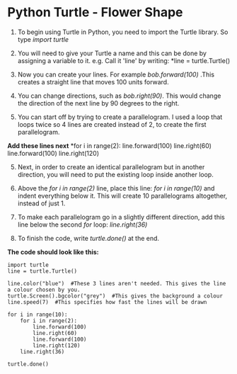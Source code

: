 # Python Turtle - Flower Shape

1. To begin using Turtle in Python, you need to import the Turtle library. So type *import turtle*
2. You will need to give your Turtle a name and this can be done by assigning a variable to it. e.g. Call it 'line' by writing: 
  *line = turtle.Turtle()

3. Now you can create your lines. For example *bob.forward(100)* .This creates a straight line that moves 100 units forward.
4. You can change directions, such as *bob.right(90)*. This would change the direction of the next line by 90 degrees to the right.
5. You can start off by trying to create a parallelogram. 
   I used a loop that loops twice so 4 lines are created instead of 2, to create the first parallelogram.

**Add these lines next**
*for i in range(2):
   line.forward(100)
   line.right(60)
   line.forward(100)
   line.right(120)
   
 5. Next, in order to create an identical parallelogram but in another direction, you will need to put the existing loop inside another loop.
 6. Above the *for i in range(2)* line, place this line: *for i in range(10)* and indent everything below it. This will create 10 parallelograms 
    altogether, instead of just 1.
 7. To make each parallelogram go in a slightly different direction, add this line below the second *for* loop:  *line.right(36)*
 
 8. To finish the code, write *turtle.done()* at the end.
 
 **The code should look like this:**
 
    import turtle
    line = turtle.Turtle()
    
    line.color("blue")  #These 3 lines aren't needed. This gives the line a colour chosen by you.
    turtle.Screen().bgcolor("grey")  #This gives the background a colour
    line.speed(7)  #This specifies how fast the lines will be drawn

    for i in range(10):
        for i in range(2):
            line.forward(100)
            line.right(60)
            line.forward(100)
            line.right(120)
        line.right(36)  

    turtle.done()
    
  
